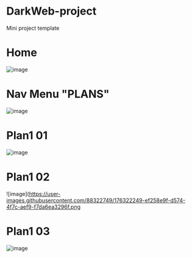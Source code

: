 # DarkWeb-project
Mini project template

# Home 
![image](https://user-images.githubusercontent.com/88322749/176322181-02ef588b-d7e6-48ff-8261-f10cd72060da.png)

# Nav Menu "PLANS"
![image](https://user-images.githubusercontent.com/88322749/176322220-5f6b91f6-ec49-439c-85ba-0e7903f9efeb.png)
# Plan1 01
![image](https://user-images.githubusercontent.com/88322749/176322259-406b2e93-1846-482a-8495-bacfd32209a0.png)
# Plan1 02
![image](https://user-images.githubusercontent.com/88322749/176322249-ef258e9f-d574-4f7c-aef9-f7da6ea3296f.png
# Plan1 03
![image](https://user-images.githubusercontent.com/88322749/176322267-1b37e5af-7522-411e-906f-f980be511b32.png)

